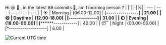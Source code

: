 Hi :smiley: :wave:   , in the latest 89 commits :bug:, am I morning person ?
| | | | |%|
| --- | --- | --- | --- | --- |
| :sunny: | Morning | (06.00-12.00] | [****----------------] | 21.00 |
| :satisfied: | Daytime | (12.00-18.00] | [******--------------] | 31.00 |
| :moon: | Evening | (18.00-00.00] | [********------------] | 42.00 |
| :sleeping: | Night | (00.00-06.00] | [*-------------------] | 6.00 |

![Current UTC time](https://jojoee.jojoee.com/api/utcnowgif?utcnow)
